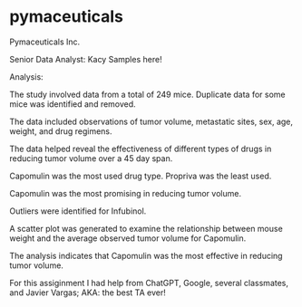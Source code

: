# pymaceuticals

Pymaceuticals Inc. 

Senior Data Analyst: Kacy Samples here! 

Analysis:

The study involved data from a total of 249 mice. Duplicate data for some mice was identified and removed.

The data included observations of tumor volume, metastatic sites, sex, age, weight, and drug regimens.

The data helped reveal the effectiveness of different types of drugs in reducing tumor volume over a 45 day span. 

Capomulin was the most used drug type. 
Propriva was the least used.

Capomulin was the most promising in reducing tumor volume. 

Outliers were identified for Infubinol.

A scatter plot was generated to examine the relationship between mouse weight and the average observed tumor volume for Capomulin.

The analysis indicates that Capomulin was the most effective in reducing tumor volume. 

For this assiginment I had help from ChatGPT, Google, several classmates, and Javier Vargas; AKA: the best TA ever! 